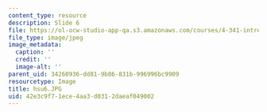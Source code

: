 ```yaml
---
content_type: resource
description: Slide 6
file: https://ol-ocw-studio-app-qa.s3.amazonaws.com/courses/4-341-introduction-to-photography-fall-2002/42e3c9f71ece4aa3d0312daeaf049002_hsu6.JPG
file_type: image/jpeg
image_metadata:
  caption: ''
  credit: ''
  image-alt: ''
parent_uid: 34260936-dd81-9b86-831b-996996bc9909
resourcetype: Image
title: hsu6.JPG
uid: 42e3c9f7-1ece-4aa3-d031-2daeaf049002
---
```

